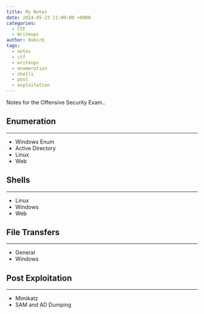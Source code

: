 ```yaml
---
title: My Notes
date: 2024-05-23 11:00:00 +0000
categories:
  - CTF
  - Writeups
author: 0xbirb
tags:
  - notes
  - ctf
  - writeups
  - enumeration
  - shells
  - post
  - exploitation
---
```


Notes for the Offensive Security Exam..

## Enumeration
___
- Windows Enum
- Active Directory
- Linux
- Web

## Shells
___
- Linux
- Windows
- Web

## File Transfers
___
- General
- Windows

## Post Exploitation
___
- Mimikatz
- SAM and AD Dumping
